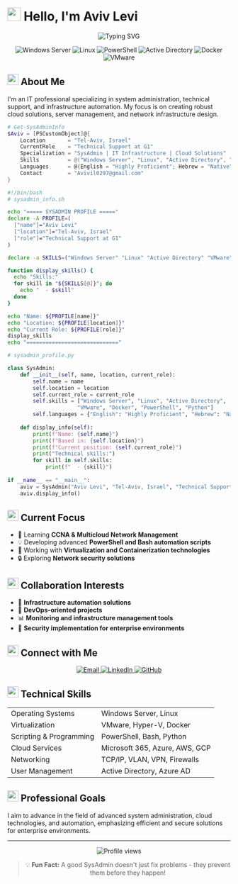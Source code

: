 # <img src="https://media.giphy.com/media/v1.Y2lkPTc5MGI3NjExM3plNHRldmhtdnlrbHkzc3BtZnh6Ym5tdHF3Z3A5eGxkMGptM3ptcSZlcD12MV9pbnRlcm5hbF9naWZfYnlfaWQmY3Q9cw/JqDcpPX8vWahUny0pE/giphy.gif" width="30"> Hello, I'm Aviv Levi

<div align="center">
  <img src="https://readme-typing-svg.herokuapp.com?font=JetBrains+Mono&weight=600&size=28&duration=3000&pause=1000&color=3498DB&center=true&vCenter=true&random=false&width=600&lines=IT+%26+System+Administrator;Windows+Server+%26+Linux+Expert;Network+%26+Cloud+Solutions;PowerShell+%26+Python+Automation" alt="Typing SVG" />
</div>

<p align="center">
  <img src="https://img.shields.io/badge/Windows%20Server-0078D6?style=for-the-badge&logo=windows&logoColor=white" alt="Windows Server"/>
  <img src="https://img.shields.io/badge/Linux-FCC624?style=for-the-badge&logo=linux&logoColor=black" alt="Linux"/>
  <img src="https://img.shields.io/badge/PowerShell-5391FE?style=for-the-badge&logo=PowerShell&logoColor=white" alt="PowerShell"/>
  <img src="https://img.shields.io/badge/Active%20Directory-00A4EF?style=for-the-badge&logo=microsoft&logoColor=white" alt="Active Directory"/>
  <img src="https://img.shields.io/badge/Docker-2CA5E0?style=for-the-badge&logo=docker&logoColor=white" alt="Docker"/>
  <img src="https://img.shields.io/badge/VMware-607078?style=for-the-badge&logo=vmware&logoColor=white" alt="VMware"/>
</p>

## <img src="https://media.giphy.com/media/v1.Y2lkPTc5MGI3NjExZ3pxcmlqeWc1ejQyMnY5ZmVyZjRlanJva3JuOWM4cHZocWRiejczeSZlcD12MV9pbnRlcm5hbF9naWZfYnlfaWQmY3Q9cw/jSKBmKkvo2dPQQtsR1/giphy.gif" width="25"> About Me

I'm an IT professional specializing in system administration, technical support, and infrastructure automation. My focus is on creating robust cloud solutions, server management, and network infrastructure design.

```powershell
# Get-SysAdminInfo
$Aviv = [PSCustomObject]@{
    Location       = "Tel-Aviv, Israel"
    CurrentRole    = "Technical Support at G1"
    Specialization = "SysAdmin | IT Infrastructure | Cloud Solutions"
    Skills         = @("Windows Server", "Linux", "Active Directory", "VMware", "Docker", "PowerShell", "Python")
    Languages      = @{English = "Highly Proficient"; Hebrew = "Native"}
    Contact        = "Avivil0297@gmail.com"
}
```

```bash
#!/bin/bash
# sysadmin_info.sh

echo "===== SYSADMIN PROFILE ====="
declare -A PROFILE=(
  ["name"]="Aviv Levi" 
  ["location"]="Tel-Aviv, Israel"
  ["role"]="Technical Support at G1"
)

declare -a SKILLS=("Windows Server" "Linux" "Active Directory" "VMware" "Docker" "PowerShell" "Python")

function display_skills() {
  echo "Skills:"
  for skill in "${SKILLS[@]}"; do
    echo "  - $skill"
  done
}

echo "Name: ${PROFILE[name]}"
echo "Location: ${PROFILE[location]}"
echo "Current Role: ${PROFILE[role]}"
display_skills
echo "============================="
```

```python
# sysadmin_profile.py

class SysAdmin:
    def __init__(self, name, location, current_role):
        self.name = name
        self.location = location
        self.current_role = current_role
        self.skills = ["Windows Server", "Linux", "Active Directory", 
                      "VMware", "Docker", "PowerShell", "Python"]
        self.languages = {"English": "Highly Proficient", "Hebrew": "Native"}
    
    def display_info(self):
        print(f"Name: {self.name}")
        print(f"Based in: {self.location}")
        print(f"Current position: {self.current_role}")
        print("Technical skills:")
        for skill in self.skills:
            print(f"  - {skill}")
        
if __name__ == "__main__":
    aviv = SysAdmin("Aviv Levi", "Tel-Aviv, Israel", "Technical Support at G1")
    aviv.display_info()
```

## <img src="https://media1.giphy.com/media/l46Cy1rHbQ92uuLXa/giphy.gif" width="25"> Current Focus

- 🌱 Learning **CCNA & Multicloud Network Management**
- 💡 Developing advanced **PowerShell and Bash automation scripts**
- 🔄 Working with **Virtualization and Containerization technologies**
- 🔒 Exploring **Network security solutions**

## <img src="https://media4.giphy.com/media/v1.Y2lkPTc5MGI3NjExOThsNTlmaWxzdXI5dDl1eGdydjUxb2g3cmp1NGI3OXlpdzBvdnh4biZlcD12MV9pbnRlcm5hbF9naWZfYnlfaWQmY3Q9Zw/2wSdslIQ3ih5lfkvFK/giphy.gif" width="25"> Collaboration Interests

- 🤝 **Infrastructure automation solutions**
- 🚀 **DevOps-oriented projects**
- 📊 **Monitoring and infrastructure management tools**
- 🔐 **Security implementation for enterprise environments**

## <img src="https://media.giphy.com/media/v1.Y2lkPTc5MGI3NjExc2R5ZTJqb25ncWwycm9tYndocXdqb3V0OWxzZGh6cWljbmNveGlybiZlcD12MV9pbnRlcm5hbF9naWZfYnlfaWQmY3Q9cw/LnQjpWaON8nhr21vNW/giphy.gif" width="25"> Connect with Me

<p align="center">
  <a href="mailto:Avivil0297@gmail.com">
    <img src="https://img.shields.io/badge/Email-D14836?style=for-the-badge&logo=gmail&logoColor=white" alt="Email"/>
  </a>
  <a href="https://www.linkedin.com/in/avivlevi-it">
    <img src="https://img.shields.io/badge/LinkedIn-0077B5?style=for-the-badge&logo=linkedin&logoColor=white" alt="LinkedIn"/>
  </a>
  <a href="https://github.com/avivil0297">
    <img src="https://img.shields.io/badge/GitHub-100000?style=for-the-badge&logo=github&logoColor=white" alt="GitHub"/>
  </a>
</p>

## <img src="https://media.giphy.com/media/v1.Y2lkPTc5MGI3NjExczFwaTVxczVvbmwwcnd2cWFtM2I3MnJ0YXY3eXZlbGlwNGt0dHlxdSZlcD12MV9pbnRlcm5hbF9naWZfYnlfaWQmY3Q9cw/ukMiDlCmdv2og/giphy.gif" width="25"> Technical Skills

<table>
  <tr>
    <td>Operating Systems</td>
    <td>Windows Server, Linux</td>
  </tr>
  <tr>
    <td>Virtualization</td>
    <td>VMware, Hyper-V, Docker</td>
  </tr>
  <tr>
    <td>Scripting & Programming</td>
    <td>PowerShell, Bash, Python</td>
  </tr>
  <tr>
    <td>Cloud Services</td>
    <td>Microsoft 365, Azure, AWS, GCP </td>
  </tr>
  <tr>
    <td>Networking</td>
    <td>TCP/IP, VLAN, VPN, Firewalls</td>
  </tr>
  <tr>
    <td>User Management</td>
    <td>Active Directory, Azure AD</td>
  </tr>
</table>

## <img src="https://media.giphy.com/media/v1.Y2lkPTc5MGI3NjExdjZ5YmNsbnE4aTB5ZjJubmtienJzd2QxdHlhMjNoMTVjZWE1ZnloYyZlcD12MV9pbnRlcm5hbF9naWZfYnlfaWQmY3Q9cw/JqmupuTVZYaQX5s094/giphy.gif" width="25"> Professional Goals

I aim to advance in the field of advanced system administration, cloud technologies, and automation, emphasizing efficient and secure solutions for enterprise environments.

---

<p align="center">
  <img src="https://komarev.com/ghpvc/?username=avivil0297&style=flat-square&color=blue" alt="Profile views"/>
</p>

<div align="center">
  
  > 💡 **Fun Fact:** A good SysAdmin doesn't just fix problems - they prevent them before they happen!
  
</div>

